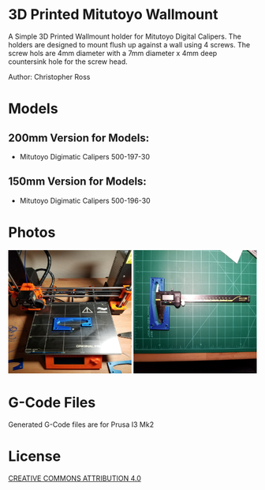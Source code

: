 # 3D Printed Mitutoyo Wallmount
A Simple 3D Printed Wallmount holder for Mitutoyo Digital Calipers.  The holders are designed to mount flush up against a wall using 4 screws.  The screw hols are 4mm diameter with a 7mm diameter x 4mm deep countersink hole for the screw head.

Author: Christopher Ross

# Models

## 200mm Version for Models:

* Mitutoyo Digimatic Calipers 500-197-30

## 150mm Version for Models:

* Mitutoyo Digimatic Calipers 500-196-30

# Photos

<img src="200mm_printbed.jpg?raw=true" alt="Running on Windows" width=250 height=250 />  <img src="200mm_mat.jpg?raw=true" alt="Running on Windows" width=250 height=250 />


# G-Code Files

Generated G-Code files are for Prusa I3 Mk2

# License
[CREATIVE COMMONS ATTRIBUTION 4.0](https://creativecommons.org/licenses/by/4.0/legalcode)
